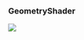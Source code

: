 ### GeometryShader

![](E:\Github\shader\shader\shaderProject\Assets\geometryShader\doc\img\wire.JPG) 